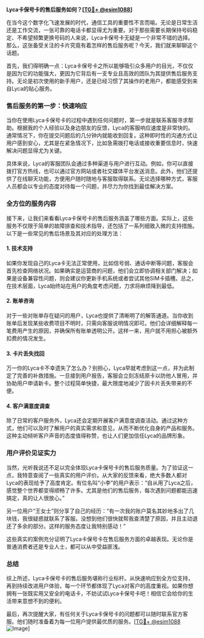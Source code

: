 **Lyca卡保号卡的售后服务如何？[[TG💪+ @esim1088](https://t.me/s/esim1088)]**

在当今这个数字化飞速发展的时代，通信工具的重要性不言而喻。无论是日常生活还是工作交流，一张可靠的电话卡都显得尤为重要。对于那些需要长期保持号码稳定、不希望频繁更换号码的人来说，Lyca卡保号卡无疑是一个非常不错的选择。那么，这张备受关注的卡片究竟有着怎样的售后服务呢？今天，我们就来聊聊这个话题。

首先，我们得明确一点：Lyca卡保号卡之所以能够吸引众多用户的目光，不仅仅是因为它的功能强大，更因为它背后有一支专业且高效的团队为其提供售后服务支持。无论是初次使用的新手用户，还是已经习惯了其操作的老用户，都能感受到来自Lyca的贴心服务。

### 售后服务的第一步：快速响应

当你在使用Lyca卡保号卡的过程中遇到任何问题时，第一步就是联系客服寻求帮助。根据我的个人经验以及身边朋友的反馈，Lyca的客服响应速度是非常快的。通常情况下，你在提交问题后的几分钟内就能收到回复。这种即时性的沟通方式让用户感到安心，尤其是在紧急情况下，比如急需拨打电话或接收重要信息时，快速解决问题显得尤为关键。

具体来说，Lyca的客服团队会通过多种渠道与用户进行互动。例如，你可以直接拨打官方热线，也可以通过官方网站或者社交媒体平台发送消息。此外，他们还提供了在线聊天功能，方便用户随时随地与客服取得联系。无论选择哪种方式，客服人员都会以专业的态度对待每一个问题，并尽力为你找到最佳解决方案。

### 全方位的服务内容

接下来，让我们来看看Lyca卡保号卡的售后服务涵盖了哪些方面。实际上，这些服务不仅限于简单的故障排查和技术指导，还包括了一系列细致入微的支持措施。以下是一些常见的售后场景及其对应的处理方法：

#### 1. 技术支持
如果你发现自己的Lyca卡无法正常使用，比如信号弱、通话中断等问题，客服会首先检查网络状况。如果确实是运营商的问题，他们会立即协调相关部门解决；如果是设备兼容性问题，则会建议你更新手机系统或者尝试其他SIM卡插槽。总之，在技术层面，Lyca始终站在用户的角度考虑问题，力求将麻烦降到最低。

#### 2. 账单咨询
对于一些对账单存在疑问的用户，Lyca也提供了清晰明了的解答通道。当你收到账单后发现某些收费项目不明时，只需向客服说明情况即可。他们会详细解释每一笔费用产生的原因，并确保所有账单透明公开。这样一来，用户就不用担心被额外扣费的情况发生。

#### 3. 卡片丢失找回
万一你的Lyca卡不幸遗失了怎么办？别担心，Lyca早就考虑到这一点，并为此制定了完善的补救措施。一旦接到用户报告，客服会立刻冻结原卡以防他人冒用，并协助用户申请新卡。整个过程简单快捷，最大限度地减少了因卡片丢失带来的不便。

#### 4. 客户满意度调查
除了日常的客户服务外，Lyca还会定期开展客户满意度调查活动。通过这种方式，他们可以及时了解用户的真实需求和意见，从而不断优化自身的产品和服务。这种主动倾听客户声音的态度值得称赞，也让人们更加信任Lyca的品牌形象。

### 用户评价见证实力

当然，光听我说还不足以完全体现Lyca卡保号卡的售后服务质量。为了验证这一点，我特意查阅了一些真实的用户评价。从大家的反馈来看，绝大多数人都对Lyca的表现给予了高度肯定。有位名叫“小李”的用户表示：“自从用了Lyca之后，感觉整个世界都变得顺畅了许多。尤其是他们的售后服务，每次遇到问题都能迅速搞定，真的让人很放心。”

另一位用户“王女士”则分享了自己的经历：“有一次我的账户莫名其妙地多出了几块钱，我很疑惑就联系了客服。没想到他们很快就帮我查清楚了原因，并且主动退还了多余的部分。这样的服务态度让我特别感动！”

这些真实的案例充分证明了Lyca卡保号卡在售后服务方面的卓越表现。无论你是普通消费者还是专业人士，都可以从中受益匪浅。

### 总结

综上所述，Lyca卡保号卡的售后服务堪称行业标杆。从快速响应到全方位支持，再到持续改进用户体验，每一个环节都体现了Lyca对客户的高度重视。如果你想拥有一张既实用又安全的电话卡，不妨试试Lyca卡保号卡吧！相信它会给你的生活带来意想不到的便利。

最后，再次提醒大家，有任何关于Lyca卡保号卡的问题都可以随时联系官方客服。他们随时准备着为每一位用户提供最优质的服务。[[TG💪+ @esim1088](https://t.me/s/esim1088) ![Image](https://i.postimg.cc/4NQfJmqS/Snipaste-2025-05-13-00-14-12.png)]